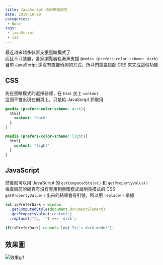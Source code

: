 ```yaml
--- 
title: JavaScript 偵測黑暗模式
date: 2019-10-29
categories: 
 - Note
tags: 
 - javaScript
 - css
---
```


最近越來越多裝置支援黑暗模式了  
而且不只裝置，各家瀏覽器也漸漸支援 `@media (prefers-color-scheme: dark)`  
目前 JavaScript 還沒有直接偵測的方式，所以們需要搭配 CSS 來完成這個功能  

<!-- more -->

## CSS
先在黑暗模式的選擇器裡，在 `html` 加上 `content`  
這個不會出現在網頁上，只是給 JavaScript 抓取用  
```css
@media (prefers-color-scheme: dark){
  html{
    content: "dark"
  }
}

@media (prefers-color-scheme: light){
  html{
    content: "light"
  }
}
```

## JavaScript
然後就可以用 JavaScript 的 `getComputedStyle()` 和 `getPropertyValue()`  
檢查目前的網頁有沒有套用到黑暗模式或明亮模式的 CSS  
`getPropertyValue()` 出來的結果會有引號，所以用 `replace()` 拿掉  

```js
let isPreferDark = window
  .getComputedStyle(document.documentElement)
  .getPropertyValue('content')
  .replace(/"/g, '') === 'dark';
  
if(isPreferDark) console.log('It\'s dark mode!');
```

## 效果圖
<img :src="$withBase('/images/preferdark.gif')" alt="效果gif">
